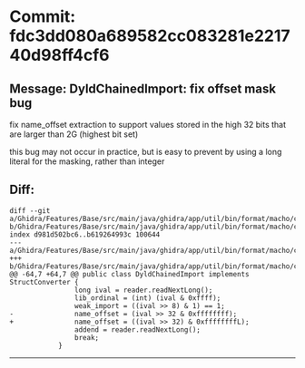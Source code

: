 # Commit: fdc3dd080a689582cc083281e221740d98ff4cf6
## Message: DyldChainedImport: fix offset mask bug

fix name_offset extraction to support values stored in the high 32 bits that are larger than 2G (highest bit set)

this bug may not occur in practice, but is easy to prevent by using a long literal for the masking, rather than integer
## Diff:
```
diff --git a/Ghidra/Features/Base/src/main/java/ghidra/app/util/bin/format/macho/commands/chained/DyldChainedImport.java b/Ghidra/Features/Base/src/main/java/ghidra/app/util/bin/format/macho/commands/chained/DyldChainedImport.java
index d981d502bc6..b619264993c 100644
--- a/Ghidra/Features/Base/src/main/java/ghidra/app/util/bin/format/macho/commands/chained/DyldChainedImport.java
+++ b/Ghidra/Features/Base/src/main/java/ghidra/app/util/bin/format/macho/commands/chained/DyldChainedImport.java
@@ -64,7 +64,7 @@ public class DyldChainedImport implements StructConverter {
 				long ival = reader.readNextLong();
 				lib_ordinal = (int) (ival & 0xffff);
 				weak_import = ((ival >> 8) & 1) == 1;
-				name_offset = (ival >> 32 & 0xffffffff);
+				name_offset = ((ival >> 32) & 0xffffffffL);
 				addend = reader.readNextLong();
 				break;
 			}
```
-----------------------------------
